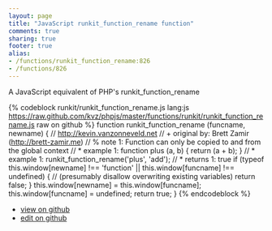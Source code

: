 ```yaml
---
layout: page
title: "JavaScript runkit_function_rename function"
comments: true
sharing: true
footer: true
alias:
- /functions/runkit_function_rename:826
- /functions/826
---
```

A JavaScript equivalent of PHP's runkit_function_rename

{% codeblock runkit/runkit_function_rename.js lang:js https://raw.github.com/kvz/phpjs/master/functions/runkit/runkit_function_rename.js raw on github %}
function runkit_function_rename (funcname, newname) {
    // http://kevin.vanzonneveld.net
    // +   original by: Brett Zamir (http://brett-zamir.me)
    // %          note 1: Function can only be copied to and from the global context
    // *     example 1: function plus (a, b) { return (a + b); }
    // *     example 1: runkit_function_rename('plus', 'add');
    // *     returns 1: true
    if (typeof this.window[newname] !== 'function' || this.window[funcname] !== undefined) { //  (presumably disallow overwriting existing variables)
        return false;
    }
    this.window[newname] = this.window[funcname];
    this.window[funcname] = undefined;
    return true;
}
{% endcodeblock %}

 - [view on github](https://github.com/kvz/phpjs/blob/master/functions/runkit/runkit_function_rename.js)
 - [edit on github](https://github.com/kvz/phpjs/edit/master/functions/runkit/runkit_function_rename.js)

